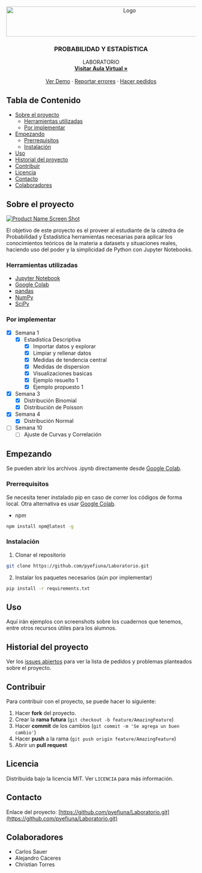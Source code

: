 <br />
<p align="center">
  <a href="https://github.com/github_username/Laboratorio">
    <img src="https://images.hindawi.com/journals/jps/jps.banner.jpg" alt="Logo" width="640" height="80">
  </a>

  <h3 align="center">PROBABILIDAD Y ESTADÍSTICA</h3>

  <p align="center">
    LABORATORIO
    <br />
    <a href="https://eaula.ing.una.py/course/view.php?id=34"><strong>Visitar Aula Virtual »</strong></a>
    <br />
    <br />
    <a href="https://github.com/pyefiuna/Laboratorio">Ver Demo</a>
    ·
    <a href="https://github.com/pyefiuna/Laboratorio/issues">Reportar errores</a>
    ·
    <a href="https://github.com/pyefiuna/Laboratorio/issues">Hacer pedidos</a>
  </p>
</p>




## Tabla de Contenido

* [Sobre el proyecto](#sobre-el-proyecto)
  * [Herramientas utilizadas](#herramientas-utilizadas)
  * [Por implementar](#por-implementar)
* [Empezando](#empezando)
  * [Prerrequisitos](#prerrequisitos)
  * [Instalación](#instalación)
* [Uso](#uso)
* [Historial del proyecto](#historial-del-proyecto)
* [Contribuir](#contribuir)
* [Licencia](#licencia)
* [Contacto](#contacto)
* [Colaboradores](#colaboradores)



<!-- SOBRE EL PROYECTO -->
## Sobre el proyecto

[![Product Name Screen Shot][product-screenshot]](https://example.com)

El objetivo de este proyecto es el proveer al estudiante de la cátedra de Probabilidad y Estadística herramientas necesarias para aplicar los conocimientos teóricos de la materia a datasets y situaciones reales, haciendo uso del poder y la simplicidad de Python con Jupyter Notebooks.


### Herramientas utilizadas

* [Jupyter Notebook](https://jupyter.org/)
* [Google Colab](https://colab.research.google.com/)
* [pandas](https://pandas.pydata.org/)
* [NumPy](https://numpy.org/)
* [SciPy](https://www.scipy.org/)

### Por implementar
* [x] Semana 1
  - [x] Estadística Descriptiva
    + [x] Importar datos y explorar
    + [x] Limpiar y rellenar datos
    + [x] Medidas de tendencia central
    + [x] Medidas de dispersion
    + [x] Visualizaciones basicas
    + [x] Ejemplo resuelto 1
    + [x] Ejemplo propuesto 1
* [x] Semana 3
  - [x] Distribución Binomial
  - [x] Distribución de Poisson
* [x] Semana 4
  - [x] Distribución Normal
* [ ] Semana 10
  - [ ] Ajuste de Curvas y Correlación

## Empezando

Se pueden abrir los archivos .ipynb directamente desde [Google Colab](https://colab.research.google.com/).

### Prerrequisitos

Se necesita tener instalado pip en caso de correr los códigos de forma local. Otra alternativa es usar [Google Colab](https://colab.research.google.com/).
* npm
```sh
npm install npm@latest -g
```

### Instalación

1. Clonar el repositorio
```sh
git clone https://github.com/pyefiuna/Laboratorio.git
```
2. Instalar los paquetes necesarios (aún por implementar)
```sh
pip install -r requirements.txt
```



<!-- USAGE EXAMPLES -->
## Uso

Aquí irán ejemplos con screenshots sobre los cuadernos que tenemos, entre otros recursos útiles para los alumnos.



<!-- ROADMAP -->
## Historial del proyecto

Ver los [issues abiertos](https://github.com/github_username/Laboratorio/issues) para ver la lista de pedidos y problemas planteados sobre el proyecto.




## Contribuir

Para contribuir con el proyecto, se puede hacer lo siguiente:

1. Hacer **fork** del proyecto.
2. Crear la **rama futura** (`git checkout -b feature/AmazingFeature`)
3. Hacer **commit** de los cambios (`git commit -m 'Se agrega un buen cambio'`)
4. Hacer **push** a la rama (`git push origin feature/AmazingFeature`)
5. Abrir un **pull request**



<!-- LICENSE -->
## Licencia

Distribuida bajo la licencia MIT. Ver `LICENCIA` para más información.



## Contacto

Enlace del proyecto: [https://github.com/pyefiuna/Laboratorio.git](https://github.com/pyefiuna/Laboratorio.git)



## Colaboradores

* Carlos Sauer
* Alejandro Cáceres
* Christian Torres



[product-screenshot]: https://fiverr-res.cloudinary.com/images/t_main1,q_auto,f_auto,q_auto,f_auto/gigs/166073512/original/8d38f82581e58de40ed5b587ce6d15aaaac49bf2/solve-data-science-machine-learning-deep-learning-problems.png
